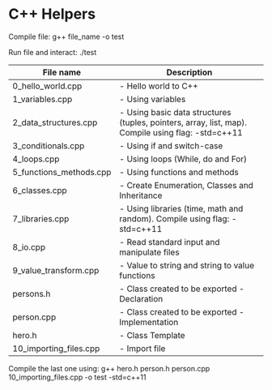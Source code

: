# C++ Helpers

Compile file:
g++ file_name -o test

Run file and interact:
./test

| File name        		| Description 												   |
| --------------------- |------------------------------------------------------------- |
| 0_hello_world.cpp 		| - Hello world to C++ |
| 1_variables.cpp			| - Using variables |
| 2_data_structures.cpp		| - Using basic data structures (tuples, pointers, array, list, map). Compile using flag: -std=c++11 |
| 3_conditionals.cpp		| - Using if and switch-case |
| 4_loops.cpp				| - Using loops (While, do and For) |
| 5_functions_methods.cpp 	| - Using functions and methods |
| 6_classes.cpp 			| - Create Enumeration, Classes and Inheritance |
| 7_libraries.cpp 			| - Using libraries (time, math and random). Compile using flag: -std=c++11 |
| 8_io.cpp 					| - Read standard input and manipulate files |
| 9_value_transform.cpp		| - Value to string and string to value functions |
| persons.h					| - Class created to be exported - Declaration |
| person.cpp				| - Class created to be exported - Implementation |
| hero.h					| - Class Template |
| 10_importing_files.cpp	| - Import file |


Compile the last one using:
g++ hero.h person.h person.cpp 10_importing_files.cpp -o test -std=c++11